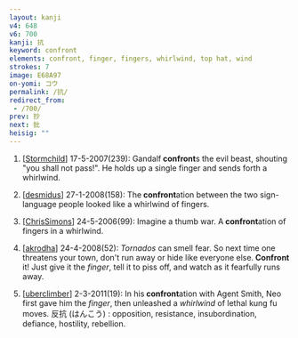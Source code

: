 ```yaml
---
layout: kanji
v4: 648
v6: 700
kanji: 抗
keyword: confront
elements: confront, finger, fingers, whirlwind, top hat, wind
strokes: 7
image: E68A97
on-yomi: コウ
permalink: /抗/
redirect_from:
 - /700/
prev: 抄
next: 批
heisig: ""
---
```


1) [<a href="http://kanji.koohii.com/profile/Stormchild">Stormchild</a>] 17-5-2007(239): Gandalf<strong> confront</strong>s the evil beast, shouting &quot;you shall not pass!&quot;. He holds up a single finger and sends forth a whirlwind.

2) [<a href="http://kanji.koohii.com/profile/desmidus">desmidus</a>] 27-1-2008(158): The<strong> confront</strong>ation between the two sign-language people looked like a whirlwind of fingers.

3) [<a href="http://kanji.koohii.com/profile/ChrisSimons">ChrisSimons</a>] 24-5-2006(99): Imagine a thumb war. A<strong> confront</strong>ation of fingers in a whirlwind.

4) [<a href="http://kanji.koohii.com/profile/akrodha">akrodha</a>] 24-4-2008(52): <em>Tornados</em> can smell fear. So next time one threatens your town, don&#039;t run away or hide like everyone else.<strong> Confront</strong> it! Just give it the <em>finger</em>, tell it to piss off, and watch as it fearfully runs away.

5) [<a href="http://kanji.koohii.com/profile/uberclimber">uberclimber</a>] 2-3-2011(19): In his<strong> confront</strong>ation with Agent Smith, Neo first gave him the <em>finger</em>, then unleashed a <em>whirlwind</em> of lethal kung fu moves. 反抗 (はんこう) : opposition, resistance, insubordination, defiance, hostility, rebellion.

